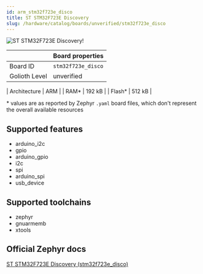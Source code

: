 ```yaml
---
id: arm_stm32f723e_disco
title: ST STM32F723E Discovery
slug: /hardware/catalog/boards/unverified/stm32f723e_disco
---
```


[//]: # (This is an auto-generated file, do not edit! Changes to it will be lost upon re-generation)

![ST STM32F723E Discovery!](/img/boards/arm/stm32f723e_disco.jpg "ST STM32F723E Discovery")

|                | Board properties     |
| -------------  | -------------------- |
| Board ID       | `stm32f723e_disco` |
| Golioth Level  | unverified       |

| Architecture   | ARM |
| RAM*           | 192 kB |
| Flash*         | 512 kB |

\* values are as reported by Zephyr `.yaml` board files, which don't represent the overall available resources



## Supported features

* arduino_i2c
* gpio
* arduino_gpio
* i2c
* spi
* arduino_spi
* usb_device

## Supported toolchains

* zephyr
* gnuarmemb
* xtools

## Official Zephyr docs

[ST STM32F723E Discovery (stm32f723e_disco)](https://docs.zephyrproject.org/latest/boards/arm/stm32f723e_disco/doc/index.html)
